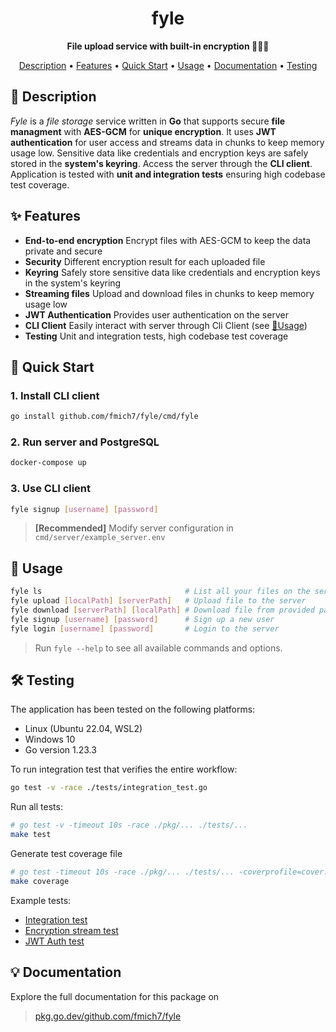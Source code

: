 <div align="center">

# fyle

<!-- ![Build Status](https://img.shields.io/github/actions/workflow/status/fmich7/http/go.yml)
[![Go Report Card](https://goreportcard.com/badge/github.com/fmich7/fyle)](https://goreportcard.com/report/github.com/fmich7/fyle)
![Test Coverage](https://img.shields.io/badge/test--coverage-90%25-blue) -->

**File upload service with built-in encryption 📂🕵🏻**

[Description](#-description) • [Features](#-features) • [Quick Start](#-quick-start) • [Usage](#-usage) • [Documentation](#-documentation) • [Testing](#%EF%B8%8F-testing)

</div>

## 📖 Description

_Fyle_ is a _file storage_ service written in **Go** that supports secure **file managment** with **AES-GCM** for **unique encryption**. It uses **JWT authentication** for user access and streams data in chunks to keep memory usage low. Sensitive data like credentials and encryption keys are safely stored in the **system's keyring**. Access the server through the **CLI client**. Application is tested with **unit and integration tests** ensuring high codebase test coverage.

## ✨ Features

- **End-to-end encryption** Encrypt files with AES-GCM to keep the data private and secure
- **Security** Different encryption result for each uploaded file
- **Keyring** Safely store sensitive data like credentials and encryption keys in the system's keyring
- **Streaming files** Upload and download files in chunks to keep memory usage low
- **JWT Authentication** Provides user authentication on the server
- **CLI Client** Easily interact with server through Cli Client (see [📄Usage](#-usage))
- **Testing** Unit and integration tests, high codebase test coverage

## 🚀 Quick Start

### 1. Install CLI client

```bash
go install github.com/fmich7/fyle/cmd/fyle
```

### 2. Run server and PostgreSQL

```bash
docker-compose up
```

### 3. Use CLI client

```bash
fyle signup [username] [password]
```

> **[Recommended]** Modify server configuration in `cmd/server/example_server.env`

## 📄 Usage

```bash
fyle ls                                # List all your files on the server
fyle upload [localPath] [serverPath]   # Upload file to the server
fyle download [serverPath] [localPath] # Download file from provided path
fyle signup [username] [password]      # Sign up a new user
fyle login [username] [password]       # Login to the server
```

> Run `fyle --help` to see all available commands and options.

## 🛠️ Testing

The application has been tested on the following platforms:

- Linux (Ubuntu 22.04, WSL2)
- Windows 10
- Go version 1.23.3

To run integration test that verifies the entire workflow:

```bash
go test -v -race ./tests/integration_test.go
```

Run all tests:

```bash
# go test -v -timeout 10s -race ./pkg/... ./tests/...
make test
```

Generate test coverage file
```bash
# go test -timeout 10s -race ./pkg/... ./tests/... -coverprofile=cover.out
make coverage
```
Example tests:
- [Integration test](https://github.com/fmich7/fyle/blob/main/tests/integration_test.go)
- [Encryption stream test](https://github.com/fmich7/fyle/blob/main/pkg/crypto/encryption_test.go)
- [JWT Auth test](https://github.com/fmich7/fyle/blob/main/pkg/auth/jwt_test.go)

## 💡 Documentation

Explore the full documentation for this package on

> [pkg.go.dev/github.com/fmich7/fyle](https://pkg.go.dev/github.com/fmich7/fyle#section-documentation)

